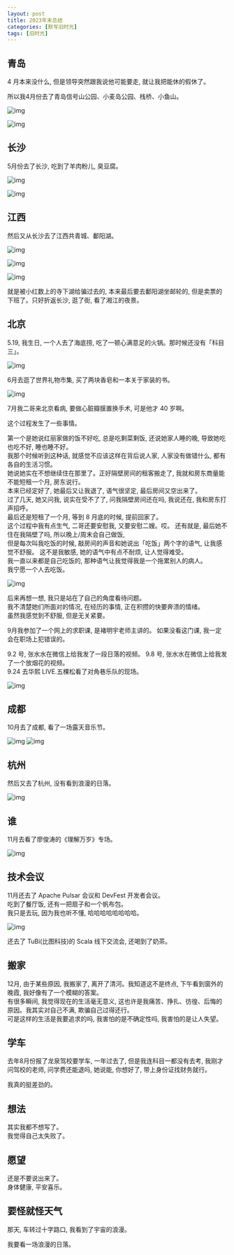 ```yaml
---
layout: post
title: 2023年末总结
categories: [默写旧时光]
tags: [旧时光]
---
```


## 青岛

4 月本来没什么, 但是领导突然跟我说他可能要走, 就让我把能休的假休了。  

所以我4月份去了青岛信号山公园、小麦岛公园、栈桥、小鱼山。

![img](https://s3-img.meituan.net/v1/mss_3d027b52ec5a4d589e68050845611e68/ff/n0/0n/rn/6f_6236.jpg@596w_1l.jpg)

![img](https://s3-img.meituan.net/v1/mss_3d027b52ec5a4d589e68050845611e68/ff/n0/0n/rn/6g_6215.jpg@596w_1l.jpg)

## 长沙

5月份去了长沙, 吃到了羊肉粉儿, 臭豆腐。

![img](https://s3-img.meituan.net/v1/mss_3d027b52ec5a4d589e68050845611e68/ff/n0/0n/rn/6r_6223.jpg@596w_1l.jpg)

![img](https://s3-img.meituan.net/v1/mss_3d027b52ec5a4d589e68050845611e68/ff/n0/0n/rn/6s_6222.jpg@596w_1l.jpg)

## 江西

然后又从长沙去了江西共青城、鄱阳湖。

![img](https://s3-img.meituan.net/v1/mss_3d027b52ec5a4d589e68050845611e68/ff/n0/0n/rn/72_6265.jpg@596w_1l.jpg)

![img](https://s3-img.meituan.net/v1/mss_3d027b52ec5a4d589e68050845611e68/ff/n0/0n/rn/73_6264.jpg@596w_1l.jpg)

![img](https://s3-img.meituan.net/v1/mss_3d027b52ec5a4d589e68050845611e68/ff/n0/0n/rn/74_6259.jpg@596w_1l.jpg)

就是被小红数上的寺下湖给骗过去的, 本来最后要去鄱阳湖坐邮轮的, 但是卖票的下班了。只好折返长沙, 逛了街, 看了湘江的夜景。

## 北京

5.19, 我生日, 一个人去了海底捞, 吃了一顿心满意足的火锅。那时候还没有「科目三」。

![img](https://s3-img.meituan.net/v1/mss_3d027b52ec5a4d589e68050845611e68/ff/n0/0n/rn/76_6261.jpg@596w_1l.jpg)

6月去逛了世界礼物市集, 买了两块香皂和一本关于家装的书。

![img](https://s3-img.meituan.net/v1/mss_3d027b52ec5a4d589e68050845611e68/ff/n0/0n/kg/ca_240545.jpg@596w_1l.jpg)

7月我二哥来北京看病, 要做心脏瓣膜置换手术, 可是他才 40 岁啊。   

这个过程发生了一些事情。  

第一个是她说红丽家做的饭不好吃, 总是吃剩菜剩饭, 还说她家人睡的晚, 导致她吃也吃不好, 睡也睡不好。  
我那个时候听到这种话, 就感觉不应该这样在背后说人家, 人家没有做错什么, 都有各自的生活习惯。  
她说她实在不想继续住在那里了。正好隔壁房间的租客搬走了, 我就和房东商量能不能短租一个月, 房东说行。  
本来已经定好了, 她最后又让我退了, 语气很坚定, 最后房间又空出来了。   
过了几天, 她又问我, 说实在受不了了, 问我隔壁房间还在吗, 我说还在, 我和房东打声招呼。   
最后还是短租了一个月, 等到 8 月底的时候,  提前回家了。   
这个过程中我有点生气, 二哥还要安慰我, 又要安慰二嫂。哎。 
还有就是, 最后她不住在我隔壁了吗, 所以晚上/周末会自己做饭,   
但是每次叫我吃饭的时候, 敲房间的声音和她说出「吃饭」两个字的语气, 让我感觉不舒服。
这不是我敏感, 她的语气中有点不耐烦, 让人觉得难受。  
我一直以来都是自己吃饭的,  那种语气让我觉得我是一个拖累别人的病人。  
我宁愿一个人去吃饭。  

![img](https://s3-img.meituan.net/v1/mss_3d027b52ec5a4d589e68050845611e68/ff/n0/0n/rn/7a_6273.jpg@596w_1l.jpg)

后来再想一想, 我只是站在了自己的角度看待问题。  
我不清楚她们所面对的情况, 在经历的事情, 正在积攒的快要奔溃的情绪。  
虽然我感觉到不舒服, 但是无关紧要。

9月我参加了一个网上的求职课, 是褚明宇老师主讲的。
如果没看这门课, 我一定会在职场上犯错误的。

9.2 号, 张水水在微信上给我发了一段日落的视频。 
9.8 号, 张水水在微信上给我发了一个放烟花的视频。   
9.24 去华熙 LIVE.五棵松看了对角巷乐队的现场。  

![img](https://s3-img.meituan.net/v1/mss_3d027b52ec5a4d589e68050845611e68/ff/n0/0n/p9/xc_362939.jpg@596w_1l.jpg)

## 成都

10月去了成都, 看了一场露天音乐节。

![img](https://s3-img.meituan.net/v1/mss_3d027b52ec5a4d589e68050845611e68/ff/n0/0n/q8/p5_396882.jpg@596w_1l.jpg)
![img](https://s3-img.meituan.net/v1/mss_3d027b52ec5a4d589e68050845611e68/ff/n0/0n/q8/pa_396897.jpg@596w_1l.jpg)

## 杭州

然后又去了杭州, 没有看到浪漫的日落。

![img](https://s3-img.meituan.net/v1/mss_3d027b52ec5a4d589e68050845611e68/ff/n0/0n/q8/s4_396595.jpg@596w_1l.jpg)

## 谁

11月去看了廖俊涛的《理解万岁》专场。

![img](https://s3-img.meituan.net/v1/mss_3d027b52ec5a4d589e68050845611e68/ff/n0/0n/r0/vm_27875.jpg@596w_1l.jpg)

## 技术会议

11月还去了 Apache Pulsar 会议和 DevFest 开发者会议。  
吃到了餐厅饭, 还有一把扇子和一个帆布包。   
我只是去玩, 因为我也听不懂, 哈哈哈哈哈哈哈哈。

![img](https://s3-img.meituan.net/v1/mss_3d027b52ec5a4d589e68050845611e68/ff/n0/0n/q8/s2_396601.jpg@596w_1l.jpg)

还去了 TuBi(比图科技)的 Scala 线下交流会, 还喝到了奶茶。

## 搬家

12月, 由于某些原因, 我搬家了, 离开了清河。我知道这不是终点, 下午看到窗外的晚霞, 我好像有了一个模糊的答案。  
有很多瞬间, 我觉得现在的生活毫无意义, 这也许是我痛苦、挣扎、彷徨、后悔的原因。我其实对自己不满, 欺骗自己过得还行。  
可是这样的生活是我要追求的吗, 我害怕的是不确定性吗, 我害怕的是让人失望。

## 学车

去年8月份报了龙泉驾校要学车, 一年过去了, 但是我连科目一都没有去考, 我刚才问驾校的老师, 问学费还能退吗, 她说能, 你想好了, 带上身份证找财务就行。

我真的挺差劲的。

## 想法

其实我都不想写了。   
我觉得自己太失败了。  

## 愿望

还是不要说出来了。      
身体健康, 平安喜乐。  

## 要怪就怪天气

那天, 车转过十字路口, 我看到了宇宙的浪漫。

我要看一场浪漫的日落。 